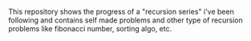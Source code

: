 This repository shows the progress of a "recursion series" i've been following and contains self made problems and other type of recursion problems like fibonacci number, sorting algo, etc.

